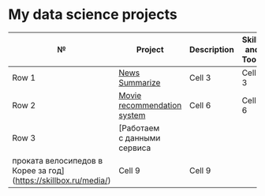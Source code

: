 # My data science projects

| №        |  Project                                       | Description| Skills and Tools|
|----------|------------------------------------------------|------------|-----------------|
| Row 1    | [News Summarize](https://skillbox.ru/media/)   | Cell 3     | Cell 3          |
| Row 2    | [Movie recommendation system](https://skillbox.ru/media/)   | Cell 6     | Cell 6          |
| Row 3    | [Работаем с данными сервиса 
               проката велосипедов в Корее за год](https://skillbox.ru/media/)   | Cell 9     | Cell 9         |

